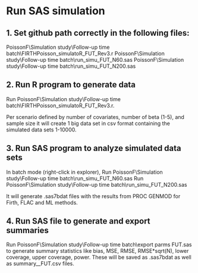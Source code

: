 # Run SAS simulation

## 1. Set github path correctly in the following files:

PoissonF\Simulation study\Follow-up time batch\FIRTHPoisson_simulatoR_FUT_Rev3.r
PoissonF\Simulation study\Follow-up time batch\run_simu_FUT_N60.sas
PoissonF\Simulation study\Follow-up time batch\run_simu_FUT_N200.sas

## 2. Run R program to generate data

Run PoissonF\Simulation study\Follow-up time batch\FIRTHPoisson_simulatoR_FUT_Rev3.r. 

Per scenario defined by number of covariates, number of beta (1-5), and sample size it will create 1 big data set in csv format containing the simulated data sets 1-10000.

## 3. Run SAS program to analyze simulated data sets

In batch mode (right-click in explorer),
Run PoissonF\Simulation study\Follow-up time batch\run_simu_FUT_N60.sas
Run PoissonF\Simulation study\Follow-up time batch\run_simu_FUT_N200.sas

It will generate .sas7bdat files with the results from PROC GENMOD for Firth, FLAC and ML methods.

## 4. Run SAS file to generate and export summaries

Run PoissonF\Simulation study\Follow-up time batch\export parms FUT.sas 
to generate summary statistics like 
bias, MSE, RMSE, RMSE*sqrt(N), lower coverage, upper coverage, power. 
These will be saved as .sas7bdat as well as summary_<Method>_FUT.csv files.


